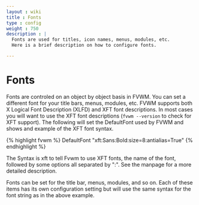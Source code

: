 ```yaml
---
layout : wiki
title : Fonts
type : config
weight : 750
description : |
  Fonts are used for titles, icon names, menus, modules, etc.
  Here is a brief description on how to configure fonts.

---
```


# Fonts

Fonts are controled on an object by object basis in FVWM. You can set a different font
for your title bars, menus, modules, etc. FVWM supports both X Logical Font
Description (XLFD) and XFT font descriptions. In most cases you will want to
use the XFT font descriptions (`fvwm --version` to check for XFT support).
The following will set the DefaultFont used by FVWM and shows and example of
the XFT font syntax.


{% highlight fvwm %}
DefaultFont "xft:Sans:Bold:size=8:antialias=True"
{% endhighlight %}

The Syntax is xft to tell Fvwm to use XFT fonts, the name of the font, followed
by some options all separated by ":". See the manpage for a more detailed description.

Fonts can be set for the title bar, menus, modules, and so on. Each of these
items has its own configuration setting but will use the same syntax for
the font string as in the above example.

